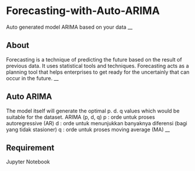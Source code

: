 # Forecasting-with-Auto-ARIMA
Auto generated model ARIMA based on your data
__
## About
Forecasting is a technique of predicting the future based on the result of previous data. It uses statistical tools and techniques. Forecasting acts as a planning tool that helps enterprises to get ready for the uncertainly that can occur in the future.
__
## Auto ARIMA
The model itself will generate the optimal p. d. q values which would be suitable for the dataset.
ARIMA (p, d, q)
p : orde untuk proses autoregressive (AR)
d : orde untuk menunjukkan banyaknya diferensi (bagi yang tidak stasioner)
q : orde untuk proses moving average (MA)
__
## Requirement
Jupyter Notebook
